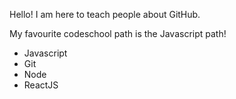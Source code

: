 Hello! I am here to teach people about GitHub.

My favourite codeschool path is the Javascript path!

* Javascript
* Git
* Node
* ReactJS
